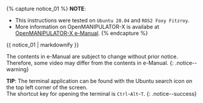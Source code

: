 
{% capture notice_01 %}
**NOTE**:
- This instructions were tested on `Ubuntu 20.04` and `ROS2 Foxy Fitzroy`.
- More information on OpenMANIPULATOR-X is availabe at [OpenMANIPULATOR-X e-Manual](/docs/en/platform/openmanipulator_x/overview/).
{% endcapture %}
<div class="notice--info">{{ notice_01 | markdownify }}</div>

The contents in e-Manual are subject to change without prior notice. Therefore, some video may differ from the contents in e-Manual.
{: .notice--warning}

**TIP**: The terminal application can be found with the Ubuntu search icon on the top left corner of the screen.  
The shortcut key for opening the terminal is `Ctrl`-`Alt`-`T`.
{: .notice--success}
